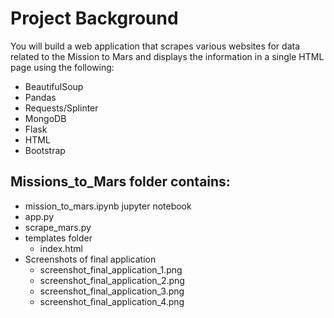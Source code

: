 # Project Background

You will build a web application that scrapes various websites for data related to the Mission to Mars and displays the information in a single HTML page using the following:

* BeautifulSoup
* Pandas
* Requests/Splinter
* MongoDB
* Flask
* HTML
* Bootstrap

## Missions_to_Mars folder contains:

* mission_to_mars.ipynb jupyter notebook
* app.py
* scrape_mars.py
* templates folder
  * index.html
* Screenshots of final application
  * screenshot_final_application_1.png
  * screenshot_final_application_2.png
  * screenshot_final_application_3.png
  * screenshot_final_application_4.png

